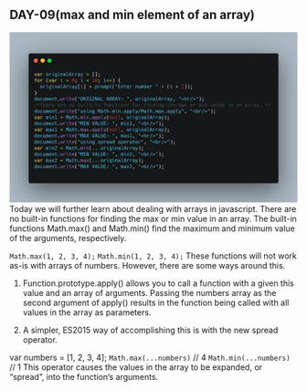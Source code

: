 ## DAY-09(max and min element of an array)

![code snippet](codesnippet.png)
Today we will further learn about dealing with arrays in javascript.
There are no built-in functions for finding the max or min value in an array.
The built-in functions Math.max() and Math.min() find the maximum and minimum value of the arguments, respectively.

`Math.max(1, 2, 3, 4);`
`Math.min(1, 2, 3, 4);`
These functions will not work as-is with arrays of numbers. However, there are some ways around this.

1. Function.prototype.apply() allows you to call a function with a given this value and an array of arguments.
   Passing the numbers array as the second argument of apply() results in the function being called with all values in the array as parameters.

2. A simpler, ES2015 way of accomplishing this is with the new spread operator.

var numbers = [1, 2, 3, 4];
`Math.max(...numbers)` // 4
`Math.min(...numbers)` // 1
This operator causes the values in the array to be expanded, or “spread”, into the function’s arguments.

